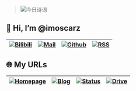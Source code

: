 > ![今日诗词](https://v2.jinrishici.com/one.svg)

<h2>👋 Hi, I’m @imoscarz</h2>

| [![Bilibili](https://img.shields.io/badge/Bilibili-imoscarz-blue?style=social&logo=bilibili)](https://space.bilibili.com/520436174) | [![Mail](https://img.shields.io/badge/Mail-admin@imoscarz.eu.org-blue?style=social&logo=gmail)](mailto:admin@imoscarz.eu.org) | [![Github](https://img.shields.io/badge/Github-imoscarz-black?style=social&logo=github)](https://github.com/imoscarz) | [![RSS](https://img.shields.io/badge/RSS-atom.xml-black?style=social&logo=RSS)](https://blog.imoscarz.eu.org/atom.xml) |
| ------------------------------------------------------------ | ------------------------------------------------------------ | ------------------------------------------------------------ | ------------------------------------------------------------ |


<h2>🌐 My URLs</h2>

| [![Homepage](https://img.shields.io/website?down_color=lightgrey&down_message=offline&style=for-the-badge&up_color=orange&up_message=online&label=HOME&url=https://imoscarz.eu.org)](https://imoscarz.eu.org) | [![Blog](https://img.shields.io/website?down_color=lightgrey&down_message=offline&style=for-the-badge&up_color=green&up_message=online&label=BLOG&url=https://blog.imoscarz.eu.org)](https://blog.imoscarz.eu.org) | [![Status](https://img.shields.io/website?down_color=lightgrey&down_message=offline&style=for-the-badge&up_color=yellow&up_message=online&label=STATUS&url=https://status.imoscarz.eu.org)](https://status.imoscarz.eu.org) | [![Drive](https://img.shields.io/website?down_color=lightgrey&down_message=offline&style=for-the-badge&up_color=blue&up_message=online&label=DRIVE&url=https://drive.imoscarz.eu.org)](https://drive.imoscarz.eu.org) |
| ------------------------------------------------------------ | ------------------------------------------------------------ | ------------------------------------------------------------ | ------------------------------------------------------------ |